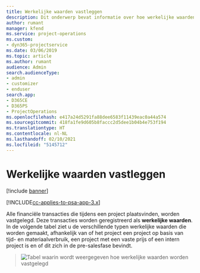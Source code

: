 ```yaml
---
title: Werkelijke waarden vastleggen
description: Dit onderwerp bevat informatie over hoe werkelijke waarden worden vastgelegd.
author: rumant
manager: kfend
ms.service: project-operations
ms.custom:
- dyn365-projectservice
ms.date: 03/06/2019
ms.topic: article
ms.author: rumant
audience: Admin
search.audienceType:
- admin
- customizer
- enduser
search.app:
- D365CE
- D365PS
- ProjectOperations
ms.openlocfilehash: e417a24d5291fa88dee6583f11439eac0a44a574
ms.sourcegitcommit: 418fa1fe9d605b8faccc2d5dee1b04b4e753f194
ms.translationtype: HT
ms.contentlocale: nl-NL
ms.lasthandoff: 02/10/2021
ms.locfileid: "5145712"
---
```

# <a name="recording-actuals"></a>Werkelijke waarden vastleggen 

[!include [banner](../includes/psa-now-project-operations.md)]

[!INCLUDE[cc-applies-to-psa-app-3.x](../includes/cc-applies-to-psa-app-3x.md)]

Alle financiële transacties die tijdens een project plaatsvinden, worden vastgelegd. Deze transacties worden geregistreerd als **werkelijke waarden**. In de volgende tabel ziet u de verschillende typen werkelijke waarden die worden gemaakt, afhankelijk van of het project een project op basis van tijd- en materiaalverbruik, een project met een vaste prijs of een intern project is en of dit zich in de pre-salesfase bevindt.

> ![Tabel waarin wordt weergegeven hoe werkelijke waarden worden vastgelegd](media/advanced-table2.png)
